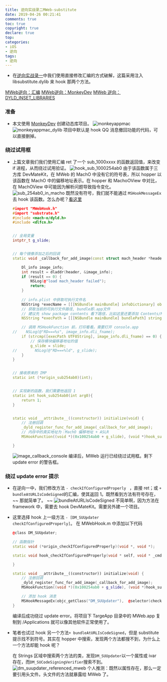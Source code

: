 ```yaml
---
title: 逆向实战录二MWeb-substitute
date: 2019-04-26 00:21:41
comments: true
toc: true
copyright: true
declare: true
top:
categories:
- iOS
- 逆向
tags:
- 逆向
---
```



* 在[逆向实战录一](http://roastduck.xyz/article/%E9%80%86%E5%90%91%E5%AE%9E%E6%88%98%E5%BD%95%E4%B8%80.html)中我们使用直接修改汇编的方式破解，这篇采用注入 libsubstitute.dylib 来 hook 那两个方法。
<!--more-->

[MWeb逆向：汇编](http://roastduck.xyz/article/%E9%80%86%E5%90%91%E5%AE%9E%E6%88%98%E5%BD%95%E4%B8%80.html)
[MWeb逆向：MonkeyDev](http://roastduck.xyz/article/%E9%80%86%E5%90%91%E5%AE%9E%E6%88%98%E5%BD%95%E4%BA%8CMWeb-substitute.html)
[MWeb 逆向：DYLD_INSET_LIBRARIES](http://roastduck.xyz/article/%E9%80%86%E5%90%91%E5%AE%9E%E6%88%98%E5%BD%95%E4%B8%89-DYLD-INSERT-LIBRARIES.html)
### 准备
* 本文使用 [MonkeyDev](https://github.com/AloneMonkey/MonkeyDev) 创建动态库项目。
	![monkeyappmac](https://i.loli.net/2019/04/26/5cc2aa416af3b.jpg)
	![monkeyappmac_dylib](https://i.loli.net/2019/04/26/5cc2aa4132ed4.jpg)
	项目中默认是 hook QQ 消息撤回功能的代码，可以直接删掉。
	
### 绕过试用框
* 上篇文章我们我们使用汇编 ret 了一个 sub_1000xxxx 的函数返回值，来改变 if 进程，从而绕过试用验证。
	![hook_sub_1000254ab0](https://i.loli.net/2019/04/26/5cc2aa4132c1f.jpg)
	由于该函数属于三方库 DevMateKit，在 MWeb 的 MachO 中没有它的符号表，所以 hopper 以该函数在 MachO 中的偏移地址表示。在 hopper 和 MachoOView 中对比，在 MachOView 中可能因为解析问题导致指令变化。
	![sub_254ab0_in_macho](https://i.loli.net/2019/04/26/5cc2aa4216994.jpg)
	既然没有符号，我们就不能通过 `MSHookMessageEx` 去 hook 该函数。怎么办呢？[看这里](https://blog.csdn.net/glt_code/article/details/83420589)
	
	```c++ MWebHook.m
	#import "MWebHook.h"
	#import "substrate.h"
	#include <mach-o/dyld.h>
	#include <dlfcn.h>
	
	
	// 全局变量
	intptr_t g_slide;
	
	
	// 每个镜像添加之后的回调
	static void _callback_for_add_image(const struct mach_header *header, intptr_t slide) {
	
	    Dl_info image_info;
	    int result = dladdr(header, &image_info);
	    if (result == 0) {
	        NSLog(@"load mach_header failed");
	        return;
	    }
	    
	    // info.plist 中获取可执行文件名
	    NSString *execName = [[[NSBundle mainBundle] infoDictionary] objectForKey:@"CFBundleExecutable"];
	    // 获取当前的可执行文件路径, bundle即.app文件
	    // 建议先 show package contents 看下路径，比如这里还要添加 Contents/MacOS
	    NSString *execPath = [[[NSBundle mainBundle] bundlePath] stringByAppendingFormat:@"/Contents/MacOS/%@", execName];
	
	    // 调用 MSHookFunction 前，打印看看。需要打开 console.app
	//    NSLog(@"RD===%s", image_info.dli_fname);
	    if (strcmp([execPath UTF8String], image_info.dli_fname) == 0) {
	        // 保存模块偏移基地址的值
	        g_slide = slide;
	//        NSLog(@"RD===%ld", g_slide);
	    }
	}
	
	
	// 接收原来的 IMP
	static int (*origin_sub254ab0)(int);
	
	
	// 实现新的函数，我们需要他返回 1
	static int hook_sub254ab0(int arg0){
	    return 1;
	}
	
	
	static void __attribute__((constructor)) initialize(void) {
	    // 注册回调
	    _dyld_register_func_for_add_image(_callback_for_add_image);
	    // 内存中的真实地址为：MachO 偏移地址 + ASLR
	    MSHookFunction((void *)(0x100254ab0 + g_slide), (void *)hook_sub254ab0, (void **)&origin_sub254ab0);

	}
	```
	![image_callback_console](https://i.loli.net/2019/04/26/5cc2aa4226399.jpg)
	编译后，MWeb 运行已经绕过试用框。剩下 update error 的警告框。
	
### 绕过 update error 提示

* 在逆向一中，我们修改方法 `- checkIfConfiguredProperly ` ，直接 ret；或 `+ bundleAtURLIsCodeSigned`的汇编，使其返回 1。既然看到方法有符号存在，~~ 那就简单了。 ~~ 
	![bundleAtURLIsCodeSigned](https://i.loli.net/2019/04/26/5cc2aa4142d98.jpg)
	不简单啊，因为方法在 framework 中，需要去 hook DevMateKit。需要另外建一个项目。
	
* 这里选择 hook 上一级方法 `- [DM_SUUpdater checkIfConfiguredProperly]`。
	在 MWebHook.m 中添加以下代码
	
	```c++ MWebHook.m
	@class DM_SUUpdater;

    // 函数指针
	static void (*origin_checkIfConfiguredProperly)(void *, void *);
	
	static void hook_checkIfConfiguredProperly(void * self, void * _cmd) {
	
	}
	
	static void __attribute__((constructor)) initialize(void) {
	    // 注册回调
	    _dyld_register_func_for_add_image(_callback_for_add_image);
	    MSHookFunction((void *)(0x100254ab0 + g_slide), (void *)hook_sub254ab0, (void **)&origin_sub254ab0);
	
		// 添加 hook 消息
	    MSHookMessageEx(objc_getClass("DM_SUUpdater"),  @selector(checkIfConfiguredProperly), (IMP)&hook_checkIfConfiguredProperly, (IMP*)&origin_checkIfConfiguredProperly);
	}
	```
	编译后成功绕过 update error。将项目下 TargeApp 目录中的 MWeb.app 复制到 /Applications 就可以像其他软件正常使用了。
	
* 笔者也试过 hook 另一个方法`+ bundleAtURLIsCodeSigned`，但是 substitute 提示找不到符号。其实在 hopper 中搜索，发现两个方法都搜不到，为什么上一个方法却能 hook 呢？

	在 Strings 区域中搜索两个方法的类，发现`DM_SUUpdater`以一个属性或 ivar 存在，而`DM_SUCodeSigningVerifier`搜索不到。
	![dm_suupdater_referenced_mweb](https://i.loli.net/2019/04/26/5cc2aa42460e3.jpg)
	个人推测：既然以属性存在，那么一定要引用头文件。头文件的方法就暴露给 MWeb 了。